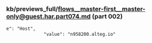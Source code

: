 ### kb/previews_full/flows__master-first__master-only@guest.har.part074.md (part 002)

```md
e": "Host",
              "value": "n958200.alteg.io"
           
```

```
